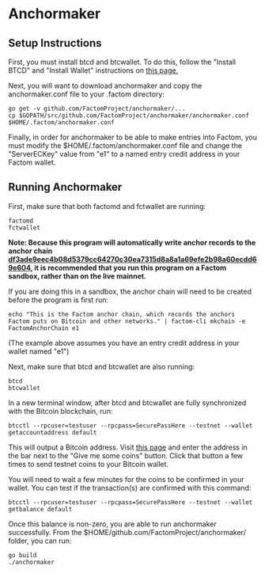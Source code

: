Anchormaker
=============

Setup Instructions
--------

First, you must install btcd and btcwallet. To do this, follow the "Install BTCD" and "Install Wallet" instructions on [this page.](https://github.com/FactomProject/FactomDocs/blob/daaf437d59a31db0d5ed4ccf9eadb6205bc5da6b/factomFullInstall.md#install-btc-suite)

Next, you will want to download anchormaker and copy the anchormaker.conf file to your .factom directory:

```
go get -v github.com/FactomProject/anchormaker/...
cp $GOPATH/src/github.com/FactomProject/anchormaker/anchormaker.conf $HOME/.factom/anchormaker.conf
```

Finally, in order for anchormaker to be able to make entries into Factom, you must modify the $HOME/.factom/anchormaker.conf file and change the "ServerECKey" value from "e1" to a named entry credit address in your Factom wallet.


Running Anchormaker
--------

First, make sure that both factomd and fctwallet are running:

```
factomd
fctwallet
```


**Note: Because this program will automatically write anchor records to the anchor chain [df3ade9eec4b08d5379cc64270c30ea7315d8a8a1a69efe2b98a60ecdd69e604](http://explorer.factom.org/chain/df3ade9eec4b08d5379cc64270c30ea7315d8a8a1a69efe2b98a60ecdd69e604), it is recommended that you run this program on a Factom sandbox, rather than on the live mainnet.**

If you are doing this in a sandbox, the anchor chain will need to be created before the program is first run:

```
echo "This is the Factom anchor chain, which records the anchors Factom puts on Bitcoin and other networks." | factom-cli mkchain -e FactomAnchorChain e1
```

(The example above assumes you have an entry credit address in your wallet named "e1")

Next, make sure that btcd and btcwallet are also running:

```
btcd
btcwallet
```

In a new terminal window, after btcd and btcwallet are fully synchronized with the Bitcoin blockchain, run:

```
btcctl --rpcuser=testuser --rpcpass=SecurePassHere --testnet --wallet getaccountaddress default
```

This will output a Bitcoin address. Visit [this page](https://testnet.manu.backend.hamburg/faucet) and enter the address in the bar next to the "Give me some coins" button. Click that button a few times to send testnet coins to your Bitcoin wallet.

You will need to wait a few minutes for the coins to be confirmed in your wallet. You can test if the transaction(s) are confirmed with this command:

```
btcctl --rpcuser=testuser --rpcpass=SecurePassHere --testnet --wallet getbalance default
```

Once this balance is non-zero, you are able to run anchormaker successfully. From the $HOME/github.com/FactomProject/anchormaker/ folder, you can run:

```
go build
./anchormaker
```
